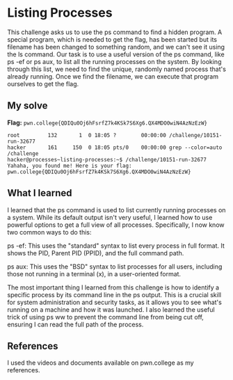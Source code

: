 # Listing Processes

This challenge asks us to use the ps command to find a hidden program. A special program, which is needed to get the flag, has been started but its filename has been changed to something random, and we can't see it using the ls command.
Our task is to use a useful version of the ps command, like ps -ef or ps aux, to list all the running processes on the system. By looking through this list, we need to find the unique, randomly named process that's already running.
Once we find the filename, we can execute that program ourselves to get the flag.

## My solve
**Flag:** `pwn.college{QDIQu0Oj6hFsrfZ7k4KSk7S6Xg6.QX4MDO0wiN4AzNzEzW}`

```hacker@processes~listing-processes:~$ ps -efww | grep /challenge
root         132       1  0 18:05 ?        00:00:00 /challenge/10151-run-32677
hacker       161     150  0 18:05 pts/0    00:00:00 grep --color=auto /challenge
hacker@processes~listing-processes:~$ /challenge/10151-run-32677
Yahaha, you found me! Here is your flag:
pwn.college{QDIQu0Oj6hFsrfZ7k4KSk7S6Xg6.QX4MDO0wiN4AzNzEzW}

```

## What I learned
I learned that the ps command is used to list currently running processes on a system. While its default output isn't very useful, I learned how to use powerful options to get a full view of all processes. Specifically, I now know two common ways to do this:

ps -ef: This uses the "standard" syntax to list every process in full format. It shows the PID, Parent PID (PPID), and the full command path.

ps aux: This uses the "BSD" syntax to list processes for all users, including those not running in a terminal (x), in a user-oriented format.

The most important thing I learned from this challenge is how to identify a specific process by its command line in the ps output. This is a crucial skill for system administration and security tasks, as it allows you to see what's running on a machine and how it was launched. I also learned the useful trick of using ps ww to prevent the command line from being cut off, ensuring I can read the full path of the process.

## References 
I used the videos and documents available on pwn.college as my references.
